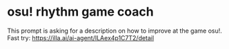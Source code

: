 # osu! rhythm game coach
This prompt is asking for a description on how to improve at the game osu!.
Fast try: https://illa.ai/ai-agent/ILAex4p1C7T2/detail
